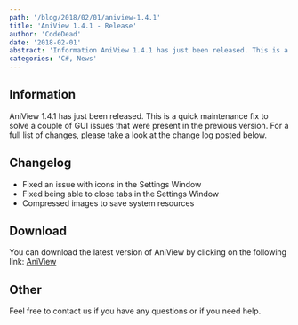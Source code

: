 ```yaml
---
path: '/blog/2018/02/01/aniview-1.4.1'
title: 'AniView 1.4.1 - Release'
author: 'CodeDead'
date: '2018-02-01'
abstract: 'Information AniView 1.4.1 has just been released. This is a quick maintenance fix to solve a couple of GUI issues that were present in the previous version. For a full list of changes, please take a look at the change log posted below. Change log Fixed an issue with...'
categories: 'C#, News'
---
```


## Information

AniView 1.4.1 has just been released. This is a quick maintenance fix to solve a couple of GUI issues that were present in the previous version. For a full list of changes, please take a look at the change log posted below.

## Changelog

- Fixed an issue with icons in the Settings Window
- Fixed being able to close tabs in the Settings Window
- Compressed images to save system resources

## Download

You can download the latest version of AniView by clicking on the following link:
<a href="/software/aniview">AniView</a>

## Other

Feel free to contact us if you have any questions or if you need help.
